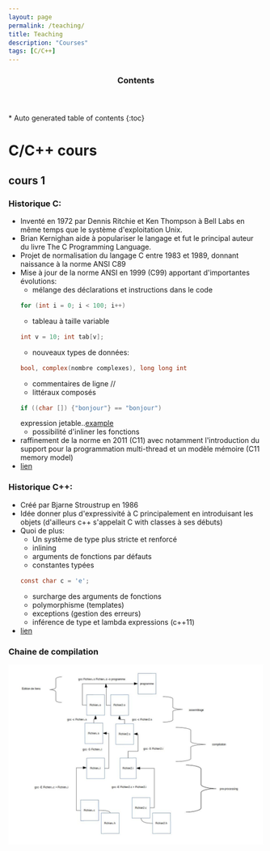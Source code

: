 ```yaml
---
layout: page
permalink: /teaching/
title: Teaching 
description: "Courses"
tags: [C/C++]
---
```


<section id="table-of-contents" class="toc">
  <header>
    <h3 >Contents</h3>
  </header>
<div id="drawer" markdown="1">
*  Auto generated table of contents
{:toc}
</div>
</section><!-- /#table-of-contents -->

# C/C++ cours

## cours 1

### Historique C:

* Inventé en 1972 par Dennis Ritchie et Ken Thompson à Bell Labs en même temps que le 
système d'exploitation Unix. 
* Brian Kernighan aide à populariser le langage et fut le principal auteur du livre 
The C Programming Language.
* Projet de normalisation du langage C entre 1983 et 1989, donnant naissance à la norme ANSI C89
* Mise à jour de la norme ANSI en 1999 (C99) apportant d'importantes évolutions:
    * mélange des déclarations et instructions dans le code  
    ```c 
    for (int i = 0; i < 100; i++)
    ```
    * tableau à taille variable  
    ```c 
    int v = 10; int tab[v];  
    ```
    * nouveaux types de données: 
    ```c 
    bool, complex(nombre complexes), long long int 
    ```
    * commentaires de ligne //
    * littéraux composés 
    ```c 
    if ((char []) {"bonjour"} == "bonjour") 
    ```
    expression jetable..[example](https://code-examples.net/fr/docs/c/language/compound_literal)
    * possibilité d'inliner les fonctions 
* raffinement de la norme en 2011 (C11) avec notamment l'introduction du support pour la 
programmation multi-thread et un modèle mémoire (C11 memory model)
* [lien](https://fr.wikipedia.org/wiki/C_(langage))
### Historique C++:

* Créé par Bjarne Stroustrup en 1986 
* Idée donner plus d'expressivité à C principalement en introduisant les objets (d'ailleurs c++ s'appelait C with classes à ses débuts)
* Quoi de plus: 
    * Un système de type plus stricte et renforcé
    * inlining
    * arguments de fonctions par défauts 
    * constantes typées
    ```c
    const char c = 'e'; 
    ```
    * surcharge des arguments de fonctions
    * polymorphisme (templates)
    * exceptions (gestion des erreurs)
    * inférence de type et lambda expressions (c++11)
* [lien](https://fr.wikipedia.org/wiki/C%2B%2B)


### Chaine de compilation
![schema de compilation](/images/chaine_de_compilation_C.jpg)
